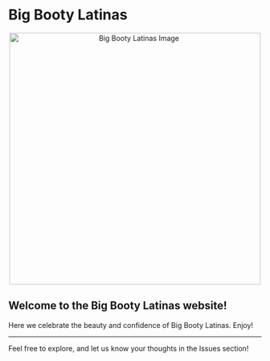 # Big Booty Latinas

<p align="center">
    <img src="https://www.google.com/url?sa=i&url=https%3A%2F%2Ftenor.com%2Fsearch%2Fpatrick-butt-gifs&psig=AOvVaw1q1_GXwP_kXvdq87-zSv9B&ust=1758635588375000&source=images&cd=vfe&opi=89978449&ved=0CBUQjRxqFwoTCKCRoKLC7I8DFQAAAAAdAAAAABAV" alt="Big Booty Latinas Image" width="500"/>
</p>

## Welcome to the Big Booty Latinas website!
Here we celebrate the beauty and confidence of Big Booty Latinas. Enjoy!

---

Feel free to explore, and let us know your thoughts in the Issues section!
